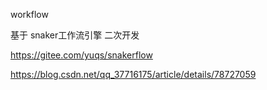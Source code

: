 workflow

基于 snaker工作流引擎 二次开发



https://gitee.com/yuqs/snakerflow

https://blog.csdn.net/qq_37716175/article/details/78727059